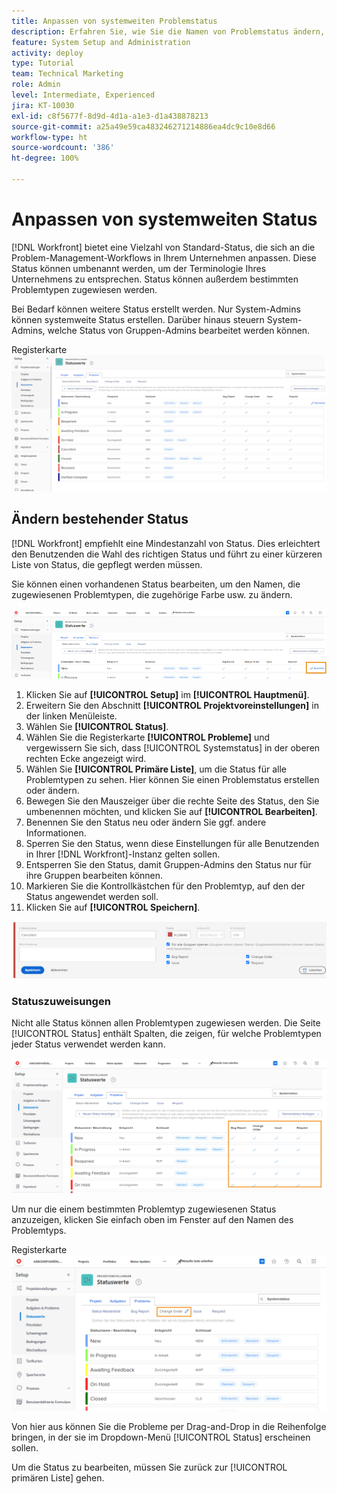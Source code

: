 ```yaml
---
title: Anpassen von systemweiten Problemstatus
description: Erfahren Sie, wie Sie die Namen von Problemstatus ändern, die Problemtypen steuern, für die ein Status verwendet wird, und Status für die Anpassung auf Gruppenebene sperren/entsperren können.
feature: System Setup and Administration
activity: deploy
type: Tutorial
team: Technical Marketing
role: Admin
level: Intermediate, Experienced
jira: KT-10030
exl-id: c8f5677f-8d9d-4d1a-a1e3-d1a438878213
source-git-commit: a25a49e59ca483246271214886ea4dc9c10e8d66
workflow-type: ht
source-wordcount: '386'
ht-degree: 100%

---
```


# Anpassen von systemweiten Status

[!DNL Workfront] bietet eine Vielzahl von Standard-Status, die sich an die Problem-Management-Workflows in Ihrem Unternehmen anpassen. Diese Status können umbenannt werden, um der Terminologie Ihres Unternehmens zu entsprechen. Status können außerdem bestimmten Problemtypen zugewiesen werden.

Bei Bedarf können weitere Status erstellt werden. Nur System-Admins können systemweite Status erstellen. Darüber hinaus steuern System-Admins, welche Status von Gruppen-Admins bearbeitet werden können.

Registerkarte ![[!UICONTROL Probleme] auf der Seite [!UICONTROL Status] unter [!UICONTROL Setup]](assets/admin-fund-all-issue-statuses.png)

## Ändern bestehender Status

[!DNL Workfront] empfiehlt eine Mindestanzahl von Status. Dies erleichtert den Benutzenden die Wahl des richtigen Status und führt zu einer kürzeren Liste von Status, die gepflegt werden müssen.

Sie können einen vorhandenen Status bearbeiten, um den Namen, die zugewiesenen Problemtypen, die zugehörige Farbe usw. zu ändern.

![Problemstatusliste mit hervorgehobener Option [!UICONTROL Bearbeiten]](assets/admin-fund-edit-issue-status.png)

1. Klicken Sie auf **[!UICONTROL Setup]** im **[!UICONTROL Hauptmenü]**.
1. Erweitern Sie den Abschnitt **[!UICONTROL Projektvoreinstellungen]** in der linken Menüleiste.
1. Wählen Sie **[!UICONTROL Status]**.
1. Wählen Sie die Registerkarte **[!UICONTROL Probleme]** und vergewissern Sie sich, dass [!UICONTROL Systemstatus] in der oberen rechten Ecke angezeigt wird.
1. Wählen Sie **[!UICONTROL Primäre Liste]**, um die Status für alle Problemtypen zu sehen. Hier können Sie einen Problemstatus erstellen oder ändern.
1. Bewegen Sie den Mauszeiger über die rechte Seite des Status, den Sie umbenennen möchten, und klicken Sie auf **[!UICONTROL Bearbeiten]**.
1. Benennen Sie den Status neu oder ändern Sie ggf. andere Informationen.
1. Sperren Sie den Status, wenn diese Einstellungen für alle Benutzenden in Ihrer [!DNL Workfront]-Instanz gelten sollen.
1. Entsperren Sie den Status, damit Gruppen-Admins den Status nur für ihre Gruppen bearbeiten können.
1. Markieren Sie die Kontrollkästchen für den Problemtyp, auf den der Status angewendet werden soll.
1. Klicken Sie auf **[!UICONTROL Speichern]**.

![Fenster zum Erstellen eines neuen Status](assets/admin-fund-edit-issue-status-2.png)

### Statuszuweisungen

Nicht alle Status können allen Problemtypen zugewiesen werden. Die Seite [!UICONTROL Status] enthält Spalten, die zeigen, für welche Problemtypen jeder Status verwendet werden kann.

![„Reihenfolge ändern“ auf der Registerkarte „Probleme“ der Seite „Status“ hervorgehoben](assets/admin-fund-issue-type-statuses.png)


Um nur die einem bestimmten Problemtyp zugewiesenen Status anzuzeigen, klicken Sie einfach oben im Fenster auf den Namen des Problemtyps.

Registerkarte ![[!UICONTROL Probleme] der Seite [!UICONTROL Status] mit hervorgehobenen Spalten](assets/admin-fund-statuses-issue-type.png)

Von hier aus können Sie die Probleme per Drag-and-Drop in die Reihenfolge bringen, in der sie im Dropdown-Menü [!UICONTROL Status] erscheinen sollen.

Um die Status zu bearbeiten, müssen Sie zurück zur [!UICONTROL primären Liste] gehen.
